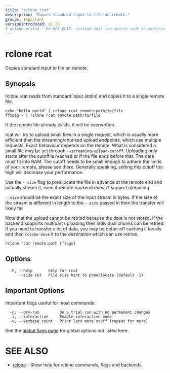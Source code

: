 ```yaml
---
title: "rclone rcat"
description: "Copies standard input to file on remote."
groups: Important
versionIntroduced: v1.38
# autogenerated - DO NOT EDIT, instead edit the source code in cmd/rcat/ and as part of making a release run "make commanddocs"
---
```

# rclone rcat

Copies standard input to file on remote.

## Synopsis


rclone rcat reads from standard input (stdin) and copies it to a
single remote file.

    echo "hello world" | rclone rcat remote:path/to/file
    ffmpeg - | rclone rcat remote:path/to/file

If the remote file already exists, it will be overwritten.

rcat will try to upload small files in a single request, which is
usually more efficient than the streaming/chunked upload endpoints,
which use multiple requests. Exact behaviour depends on the remote.
What is considered a small file may be set through
`--streaming-upload-cutoff`. Uploading only starts after
the cutoff is reached or if the file ends before that. The data
must fit into RAM. The cutoff needs to be small enough to adhere
the limits of your remote, please see there. Generally speaking,
setting this cutoff too high will decrease your performance.

Use the `--size` flag to preallocate the file in advance at the remote end
and actually stream it, even if remote backend doesn't support streaming.

`--size` should be the exact size of the input stream in bytes. If the
size of the stream is different in length to the `--size` passed in
then the transfer will likely fail.

Note that the upload cannot be retried because the data is not stored.
If the backend supports multipart uploading then individual chunks can
be retried. If you need to transfer a lot of data, you may be better
off caching it locally and then `rclone move` it to the
destination which can use retries.

```
rclone rcat remote:path [flags]
```

## Options

```
  -h, --help       help for rcat
      --size int   File size hint to preallocate (default -1)
```


## Important Options

Important flags useful for most commands.

```
  -n, --dry-run         Do a trial run with no permanent changes
  -i, --interactive     Enable interactive mode
  -v, --verbose count   Print lots more stuff (repeat for more)
```

See the [global flags page](/flags/) for global options not listed here.

# SEE ALSO

* [rclone](/commands/rclone/)	 - Show help for rclone commands, flags and backends.

